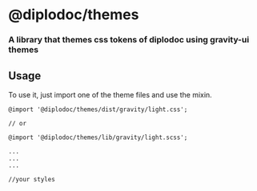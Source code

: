 # @diplodoc/themes

### A library that themes css tokens of diplodoc using gravity-ui themes

## Usage

To use it, just import one of the theme files and use the mixin.

```
@import '@diplodoc/themes/dist/gravity/light.css';

// or

@import '@diplodoc/themes/lib/gravity/light.scss';

...
...
...

//your styles
```
